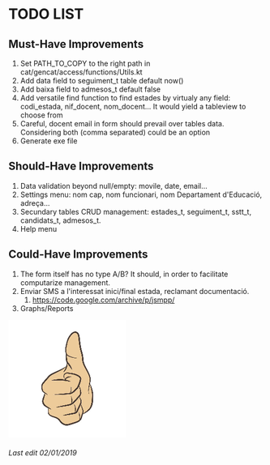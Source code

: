 # TODO LIST

## Must-Have Improvements

1. Set PATH_TO_COPY to the right path in cat/gencat/access/functions/Utils.kt
1. Add data field to seguiment_t table default now()
1. Add baixa field to admesos_t default false
1. Add versatile find function to find estades by virtualy any field: codi_estada, nif_docent, nom_docent... It would yield a tableview to choose from
1. Careful, docent email in form should prevail over tables data. Considering both (comma separated) could be an option 
1. Generate exe file

## Should-Have Improvements

1. Data validation beyond null/empty: movile, date, email...
1. Settings menu: nom cap, nom funcionari, nom Departament d'Educació, adreça...
1. Secundary tables CRUD management: estades_t, seguiment_t, sstt_t, candidats_t, admesos_t.
1. Help menu

## Could-Have Improvements

1. The form itself has no type A/B? It should, in order to facilitate computarize management.
1. Enviar SMS a l'interessat inici/final estada, reclamant documentació.
    1. https://code.google.com/archive/p/jsmpp/
1. Graphs/Reports

![Thumb Up](./thumb_up.jpg)

###### Last edit 02/01/2019